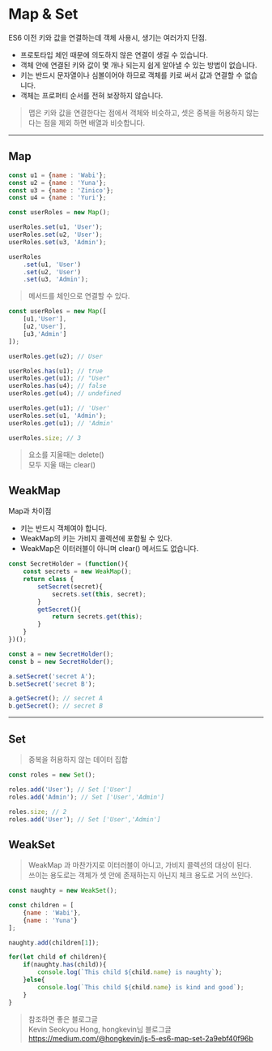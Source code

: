 # Map & Set

ES6 이전 키와 값을 연결하는데 객체 사용시, 생기는 여러가지 단점.

- 프로토타입 체인 때문에 의도하지 않은 연결이 생길 수 있습니다.
- 객체 안에 연결된 키와 값이 몇 개나 되는지 쉽게 알아낼 수 있는 방법이 없습니다.
- 키는 반드시 문자열이나 심볼이어야 하므로 객체를 키로 써서 값과 연결할 수 없습니다.
- 객체는 프로퍼티 순서를 전혀 보장하지 않습니다.

> 맵은 키와 값을 연결한다는 점에서 객체와 비슷하고, 셋은 중복을 허용하지 않는다는 점을 제외 하면 배열과 비슷합니다.
---
## Map
```js
const u1 = {name : 'Wabi'};
const u2 = {name : 'Yuna'};
const u3 = {name : 'Zinico'};
const u4 = {name : 'Yuri'};

const userRoles = new Map();
```

```js
userRoles.set(u1, 'User');
userRoles.set(u2, 'User');
userRoles.set(u3, 'Admin');
```

```js
userRoles
    .set(u1, 'User')
    .set(u2, 'User')
    .set(u3, 'Admin');
```

> 메서드를 체인으로 연결할 수 있다.

```js
const userRoles = new Map([
    [u1,'User'],
    [u2,'User'],
    [u3,'Admin']
]);

userRoles.get(u2); // User

userRoles.has(u1); // true
userRoles.get(u1); // "User"
userRoles.has(u4); // false
userRoles.get(u4); // undefined

userRoles.get(u1); // 'User'
userRoles.set(u1, 'Admin');
userRoles.get(u1); // 'Admin'

userRoles.size; // 3
```

> 요소를 지울때는 delete() \
모두 지울 때는 clear()

## WeakMap

Map과 차이점
- 키는 반드시 객체여야 합니다.
- WeakMap의 키는 가비지 콜렉션에 포함될 수 있다.
- WeakMap은 이터러블이 아니며 clear() 메서드도 없습니다.

```js
const SecretHolder = (function(){
    const secrets = new WeakMap();
    return class {
        setSecret(secret){
            secrets.set(this, secret);
        }
        getSecret(){
            return secrets.get(this);
        }
    }
})();

const a = new SecretHolder();
const b = new SecretHolder();

a.setSecret('secret A');
b.setSecret('secret B');

a.getSecret(); // secret A
b.getSecret(); // secret B
```
---
## Set

> 중복을 허용하지 않는 데이터 집합

```js
const roles = new Set();

roles.add('User'); // Set ['User']
roles.add('Admin'); // Set ['User','Admin']

roles.size; // 2
roles.add('User'); // Set ['User','Admin']
```

## WeakSet

> WeakMap 과 마찬가지로 이터러블이 아니고, 가비지 콜렉션의 대상이 된다. \
쓰이는 용도로는 객체가 셋 안에 존재하는지 아닌지 체크 용도로 거의 쓰인다.

```js
const naughty = new WeakSet();

const children = [
    {name : 'Wabi'},
    {name : 'Yuna'}
];

naughty.add(children[1]);

for(let child of children){
    if(naughty.has(child)){
        console.log(`This child ${child.name} is naughty`);
    }else{
        console.log(`This child ${child.name} is kind and good`);
    }
}
```

> 참조하면 좋은 블로그글\
Kevin Seokyou Hong, hongkevin님 블로그글\
https://medium.com/@hongkevin/js-5-es6-map-set-2a9ebf40f96b

